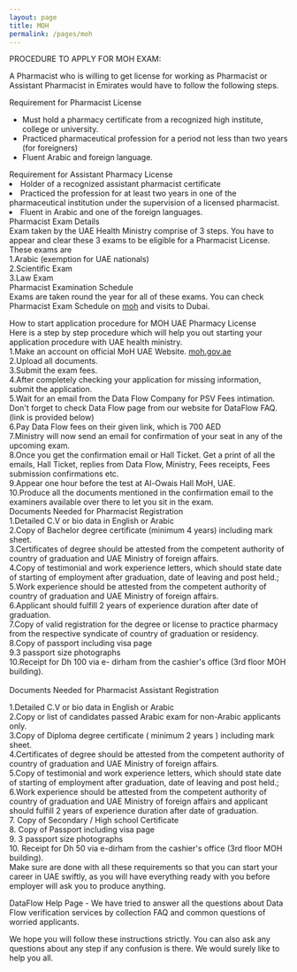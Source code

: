 ```yaml
---
layout: page
title: MOH
permalink: /pages/moh
---
```


PROCEDURE TO APPLY FOR MOH EXAM:<br >

A Pharmacist who is willing to get license for working as Pharmacist or Assistant Pharmacist in Emirates would have to follow the following steps.<br >

Requirement for Pharmacist License<br >
<ul>
<li>Must hold a pharmacy certificate from a recognized high institute, college or university.</li>
<li>Practiced pharmaceutical profession for a period not less than two years (for foreigners)</li> 
<li>Fluent Arabic and foreign language.</li></ul> 
Requirement for Assistant Pharmacy License<br >
<li>Holder of a recognized assistant pharmacist certificate</li> 
<li>Practiced the profession for at least two years in one of the pharmaceutical institution under the supervision of a licensed pharmacist.</li> 
<li>Fluent in Arabic and one of the foreign languages.</li></ul>
Pharmacist Exam Details<br >
Exam taken by the UAE Health Ministry comprise of 3 steps. You have to appear and clear these 3 exams to be eligible for a Pharmacist License. These exams are <br >
1.Arabic (exemption for UAE nationals)<br >
2.Scientific Exam<br >
3.Law Exam<br >
Pharmacist Examination Schedule<br >
Exams are taken round the year for all of these exams. You can check Pharmacist Exam Schedule on <a href="http://www.moh.gov.ae/en/Exams/Pages/ExamScheduleSearch.aspx">moh</a> and visits to Dubai.<br >

How to start application procedure for MOH UAE Pharmacy License<br >
Here is a step by step procedure which will help you out starting your application procedure with UAE health ministry.<br >
1.Make an account on official MoH UAE Website. <a href="http://www.moh.gov.ae">moh.gov.ae</a><br >
2.Upload all documents.<br >
3.Submit the exam fees.<br >
4.After completely checking your application for missing information, submit the application.<br >
5.Wait for an email from the Data Flow Company for PSV Fees intimation. Don't forget to check Data Flow page from our website for DataFlow FAQ. (link is provided below)<br >
6.Pay Data Flow fees on their given link, which is 700 AED<br >
7.Ministry will now send an email for confirmation of your seat in any of the upcoming exam.<br >
8.Once you get the confirmation email or Hall Ticket. Get a print of all the emails, Hall Ticket, replies from Data Flow, Ministry, Fees receipts, Fees submission confirmations etc.<br >
9.Appear one hour before the test at Al-Owais Hall MoH, UAE.<br >
10.Produce all the documents mentioned in the confirmation email to the examiners available over there to let you sit in the exam.
<br >
Documents Needed for Pharmacist Registration<br >
1.Detailed C.V or bio data in English or Arabic <br >
2.Copy of Bachelor degree certificate (minimum 4 years) including mark sheet.<br > 
3.Certificates of degree should be attested from the competent authority of country of graduation and UAE Ministry of foreign affairs.<br > 
4.Copy of testimonial and work experience letters, which should state date of starting of employment after graduation, date of leaving and post held.;<br > 
5.Work experience should be attested from the competent authority of country of graduation and UAE Ministry of foreign affairs. <br >
6.Applicant should fulfill 2 years of experience duration after date of graduation. <br >
7.Copy of valid registration for the degree or license to practice pharmacy from the respective syndicate of country of graduation or residency.<br > 
8.Copy of passport including visa page <br >
9.3 passport size photographs <br >
10.Receipt for Dh 100 via e- dirham from the cashier's office (3rd floor MOH building).<br >
<br >
Documents Needed for Pharmacist Assistant Registration<br >

1.Detailed C.V or bio data in English or Arabic <br >
2.Copy or list of candidates passed Arabic exam for non-Arabic applicants only. <br >
3.Copy of Diploma degree certificate ( minimum 2 years ) including mark sheet. <br >
4.Certificates of degree should be attested from the competent authority of country of graduation and UAE Ministry of foreign affairs.<br >
5.Copy of testimonial and work experience letters, which should state date of starting of employment after graduation, date of leaving and post held.;<br > 
6.Work experience should be attested from the competent authority of country of graduation and UAE Ministry of foreign affairs and applicant should fulfill 2 years of experience duration after date of graduation. <br >
7. Copy of Secondary / High school Certificate <br >
8. Copy of Passport including visa page <br >
9. 3 passport size photographs <br >
10. Receipt for Dh 50 via e-dirham from the cashier's office (3rd floor MOH building). <br >
Make sure are done with all these requirements so that you can start your career in UAE swiftly, as you will have everything ready with you before employer will ask you to produce anything. <br >

DataFlow Help Page -  We have tried to answer all the questions about Data Flow verification services by collection FAQ and common questions of worried applicants.<br >

We hope you will follow these instructions strictly. You can also ask any questions about any step if any confusion is there. We would surely like to help you all.<br >


